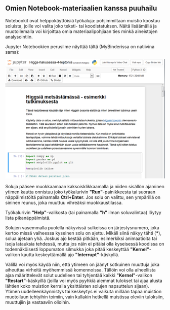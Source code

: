 ## Omien Notebook-materiaalien kanssa puuhailu

Notebookit ovat helppokäyttöisiä työkaluja: pohjimmiltaan muistio koostuu soluista, joille voi valita joko teksti- tai koodistatuksen. Näitä lisäämällä ja muotoilemalla voi kirjoittaa omia materiaalipohjiaan ties minkä aineistojen analysointiin.

Jupyter Notebookien perusilme näyttää tältä (MyBinderissa on natiivina sama):

![NB](../assets/img/NBesim.png)

Soluja pääsee muokkaamaan kaksoisklikkaamalla ja niiden sisällön ajaminen ytimen kautta onnistuu joko työkalurivin **"Run"**-painikkeesta tai suoraan näppäimistöltä painamalla **Ctrl+Enter**. Jos solu on valittu, sen ympärillä on sininen reunus, joka muuttuu vihreäksi muokkaustilassa.

Työkalurivin **"Help"**-valikosta (tai painamalla **"h"** ilman soluvalintaa) löytyy lista pikanäppäimistä.

Solujen vasemmalla puolella näkyvissä sulkeissa on järjestysnumero, joka kertoo missä vaiheessa kyseinen solu on ajettu. Mikäli siinä näkyy tähti (**\***), solua ajetaan yhä. Joskus ajo kestää pitkään, esimerkiksi animaatioita tai isoja latauksia tehdessä, mutta jos näin ei pitäisi olla kyseisessä koodissa on todennäköisesti loppumaton silmukka joka pitää keskeyttää **"Kernel"**-valikon kautta keskeyttämällä ajo **"Interrupt"**-käskyllä.

Välillä voi myös käydä niin, että ytimeen on jäänyt sotkuinen muuttuja joka aiheuttaa virheitä myöhemmissä komennoissa. Tällöin voi olla aiheellista ajaa määrittelevät solut uudelleen tai tyhjentää kaikki **"Kernel"**-valikon **"Restart"**-käskyillä (joilla voi myös pyyhkiä aiemmat tulokset tai ajaa alusta lähtien koko muistion kerralla yksittäisten solujen napsuttelun sijaan). Ytimen uudelleenkäynnistys tai keskeytys ei vaikuta millään tapaa muistion muotoiluun tehtyihin toimiin, vain kullakin hetkellä muistissa oleviin tuloksiin, muuttujiin ja vastaaviin olioihin.


